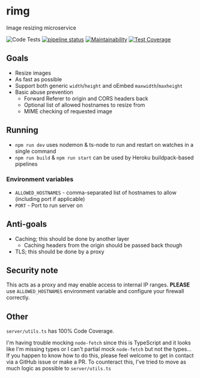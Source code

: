 # rimg
Image resizing microservice

![Code Tests](https://github.com/ct-martin/rimg/workflows/Code%20Tests/badge.svg?branch=master)
[![pipeline status](https://gitlab.com/ctmartin/rimg/badges/master/pipeline.svg)](https://gitlab.com/ctmartin/rimg/-/commits/master)
[![Maintainability](https://api.codeclimate.com/v1/badges/abca997c5b4cd3725645/maintainability)](https://codeclimate.com/github/ct-martin/rimg/maintainability)
[![Test Coverage](https://api.codeclimate.com/v1/badges/abca997c5b4cd3725645/test_coverage)](https://codeclimate.com/github/ct-martin/rimg/test_coverage)

## Goals
* Resize images
* As fast as possible
* Support both generic `width`/`height` and oEmbed `maxwidth`/`maxheight`
* Basic abuse prevention
  * Forward Referer to origin and CORS headers back
  * Optional list of allowed hostnames to resize from
  * MIME checking of requested image

## Running
* `npm run dev` uses nodemon & ts-node to run and restart on watches in a single command
* `npm run build` & `npm run start` can be used by Heroku buildpack-based pipelines

### Environment variables
* `ALLOWED_HOSTNAMES` - comma-separated list of hostnames to allow (including port if applicable)
* `PORT` - Port to run server on

## Anti-goals
* Caching; this should be done by another layer
  * Caching headers from the origin should be passed back though
* TLS; this should be done by a proxy

## Security note
This acts as a proxy and may enable access to internal IP ranges.
**PLEASE** use `ALLOWED_HOSTNAMES` environment variable and configure your firewall correctly.

## Other
`server/utils.ts` has 100% Code Coverage.

I'm having trouble mocking `node-fetch` since this is TypeScript and it looks like I'm missing types or I can't partial mock `node-fetch` but not the types...
If you happen to know how to do this, please feel welcome to get in contact via a GitHub issue or make a PR.
To counteract this, I've tried to move as much logic as possible to `server/utils.ts`

